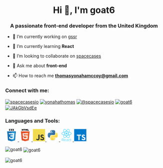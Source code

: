 <h1 align="center">Hi 👋, I'm goat6</h1>
<h3 align="center">A passionate front-end developer from the United Kingdom</h3>

- 🔭 I’m currently working on [gssr](https://github.com/goat6/gssr)

- 🌱 I’m currently learning **React**

- 👯 I’m looking to collaborate on [spacecases](https://github.com/goat6/spacecases.io)

- 💬 Ask me about **front-end**

- 📫 How to reach me **thomasyonahamccoy@gmail.com**

<h3 align="left">Connect with me:</h3>
<p align="left">
<a href="https://twitter.com/spacecasesio" target="blank"><img align="center" src="https://raw.githubusercontent.com/rahuldkjain/github-profile-readme-generator/master/src/images/icons/Social/twitter.svg" alt="spacecasesio" height="30" width="40" /></a>
<a href="https://instagram.com/yonahathomas" target="blank"><img align="center" src="https://raw.githubusercontent.com/rahuldkjain/github-profile-readme-generator/master/src/images/icons/Social/instagram.svg" alt="yonahathomas" height="30" width="40" /></a>
<a href="https://www.youtube.com/c/@spacecasesio" target="blank"><img align="center" src="https://raw.githubusercontent.com/rahuldkjain/github-profile-readme-generator/master/src/images/icons/Social/youtube.svg" alt="@spacecasesio" height="30" width="40" /></a>
<a href="https://www.leetcode.com/goat6" target="blank"><img align="center" src="https://raw.githubusercontent.com/rahuldkjain/github-profile-readme-generator/master/src/images/icons/Social/leet-code.svg" alt="goat6" height="30" width="40" /></a>
<a href="https://discord.gg/JAkGbVsdEe" target="blank"><img align="center" src="https://raw.githubusercontent.com/rahuldkjain/github-profile-readme-generator/master/src/images/icons/Social/discord.svg" alt="JAkGbVsdEe" height="30" width="40" /></a>
</p>

<h3 align="left">Languages and Tools:</h3>
<p align="left"> <a href="https://www.w3schools.com/css/" target="_blank" rel="noreferrer"> <img src="https://raw.githubusercontent.com/devicons/devicon/master/icons/css3/css3-original-wordmark.svg" alt="css3" width="40" height="40"/> </a> <a href="https://www.w3.org/html/" target="_blank" rel="noreferrer"> <img src="https://raw.githubusercontent.com/devicons/devicon/master/icons/html5/html5-original-wordmark.svg" alt="html5" width="40" height="40"/> </a> <a href="https://developer.mozilla.org/en-US/docs/Web/JavaScript" target="_blank" rel="noreferrer"> <img src="https://raw.githubusercontent.com/devicons/devicon/master/icons/javascript/javascript-original.svg" alt="javascript" width="40" height="40"/> </a> <a href="https://www.python.org" target="_blank" rel="noreferrer"> <img src="https://raw.githubusercontent.com/devicons/devicon/master/icons/python/python-original.svg" alt="python" width="40" height="40"/> </a> <a href="https://reactjs.org/" target="_blank" rel="noreferrer"> <img src="https://raw.githubusercontent.com/devicons/devicon/master/icons/react/react-original-wordmark.svg" alt="react" width="40" height="40"/> </a> <a href="https://www.typescriptlang.org/" target="_blank" rel="noreferrer"> <img src="https://raw.githubusercontent.com/devicons/devicon/master/icons/typescript/typescript-original.svg" alt="typescript" width="40" height="40"/> </a> </p>

<p><img align="left" src="https://github-readme-stats.vercel.app/api/top-langs?username=goat6&show_icons=true&locale=en&layout=compact" alt="goat6" /></p>

<p>&nbsp;<img align="center" src="https://github-readme-stats.vercel.app/api?username=goat6&show_icons=true&locale=en" alt="goat6" /></p>

<p><img align="center" src="https://github-readme-streak-stats.herokuapp.com/?user=goat6&" alt="goat6" /></p>

